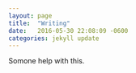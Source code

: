 ```yaml
---
layout: page
title:  "Writing"
date:   2016-05-30 22:08:09 -0600
categories: jekyll update
---
```

Somone help with this.